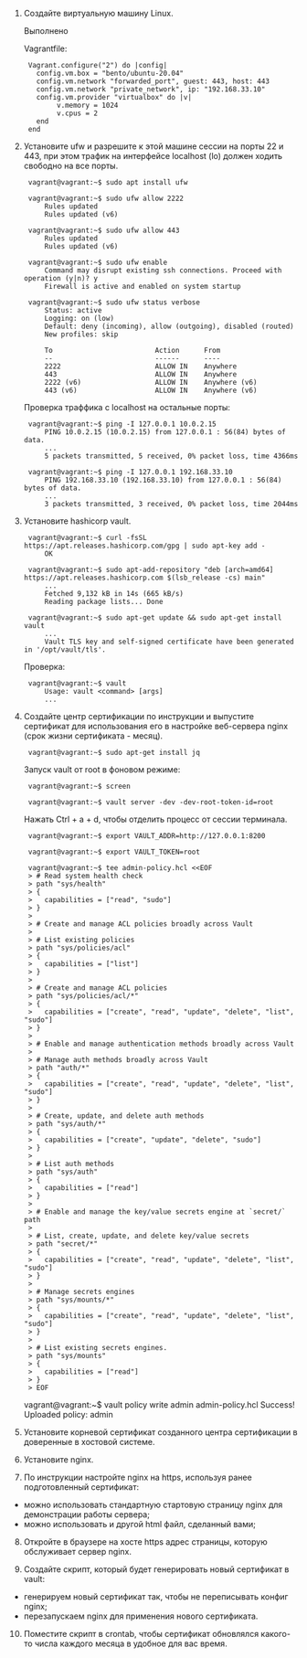 1. Создайте виртуальную машину Linux.

    Выполнено
    
    Vagrantfile:
    
        Vagrant.configure("2") do |config|
          config.vm.box = "bento/ubuntu-20.04"
          config.vm.network "forwarded_port", guest: 443, host: 443
          config.vm.network "private_network", ip: "192.168.33.10"
          config.vm.provider "virtualbox" do |v|
               v.memory = 1024
               v.cpus = 2
          end
        end


2. Установите ufw и разрешите к этой машине сессии на порты 22 и 443, при этом трафик на интерфейсе localhost (lo) должен ходить свободно на все порты.

        vagrant@vagrant:~$ sudo apt install ufw
        
        vagrant@vagrant:~$ sudo ufw allow 2222
            Rules updated
            Rules updated (v6)
            
        vagrant@vagrant:~$ sudo ufw allow 443
            Rules updated
            Rules updated (v6)
            
        vagrant@vagrant:~$ sudo ufw enable
            Command may disrupt existing ssh connections. Proceed with operation (y|n)? y
            Firewall is active and enabled on system startup
            
        vagrant@vagrant:~$ sudo ufw status verbose
            Status: active
            Logging: on (low)
            Default: deny (incoming), allow (outgoing), disabled (routed)
            New profiles: skip

            To                         Action      From
            --                         ------      ----
            2222                       ALLOW IN    Anywhere
            443                        ALLOW IN    Anywhere
            2222 (v6)                  ALLOW IN    Anywhere (v6)
            443 (v6)                   ALLOW IN    Anywhere (v6)
            
     Проверка траффика с localhost на остальные порты:
     
        vagrant@vagrant:~$ ping -I 127.0.0.1 10.0.2.15
            PING 10.0.2.15 (10.0.2.15) from 127.0.0.1 : 56(84) bytes of data.
            ...
            5 packets transmitted, 5 received, 0% packet loss, time 4366ms
        
        vagrant@vagrant:~$ ping -I 127.0.0.1 192.168.33.10
            PING 192.168.33.10 (192.168.33.10) from 127.0.0.1 : 56(84) bytes of data.
            ...
            3 packets transmitted, 3 received, 0% packet loss, time 2044ms

3. Установите hashicorp vault.

        vagrant@vagrant:~$ curl -fsSL https://apt.releases.hashicorp.com/gpg | sudo apt-key add -
            OK

        vagrant@vagrant:~$ sudo apt-add-repository "deb [arch=amd64] https://apt.releases.hashicorp.com $(lsb_release -cs) main"
            ...
            Fetched 9,132 kB in 14s (665 kB/s)
            Reading package lists... Done

        vagrant@vagrant:~$ sudo apt-get update && sudo apt-get install vault
            ...
            Vault TLS key and self-signed certificate have been generated in '/opt/vault/tls'.
            
     Проверка:
     
        vagrant@vagrant:~$ vault
            Usage: vault <command> [args]
            ...


4. Cоздайте центр сертификации по инструкции и выпустите сертификат для использования его в настройке веб-сервера nginx (срок жизни сертификата - месяц).

        vagrant@vagrant:~$ sudo apt-get install jq
        
    Запуск vault от root в фоновом режиме:
    
        vagrant@vagrant:~$ screen
        
        vagrant@vagrant:~$ vault server -dev -dev-root-token-id=root
        
    Нажать Ctrl + a + d, чтобы отделить процесс от сессии терминала.
        
        vagrant@vagrant:~$ export VAULT_ADDR=http://127.0.0.1:8200
        
        vagrant@vagrant:~$ export VAULT_TOKEN=root
        
        vagrant@vagrant:~$ tee admin-policy.hcl <<EOF
        > # Read system health check
        > path "sys/health"
        > {
        >   capabilities = ["read", "sudo"]
        > }
        >
        > # Create and manage ACL policies broadly across Vault
        >
        > # List existing policies
        > path "sys/policies/acl"
        > {
        >   capabilities = ["list"]
        > }
        >
        > # Create and manage ACL policies
        > path "sys/policies/acl/*"
        > {
        >   capabilities = ["create", "read", "update", "delete", "list", "sudo"]
        > }
        >
        > # Enable and manage authentication methods broadly across Vault
        >
        > # Manage auth methods broadly across Vault
        > path "auth/*"
        > {
        >   capabilities = ["create", "read", "update", "delete", "list", "sudo"]
        > }
        >
        > # Create, update, and delete auth methods
        > path "sys/auth/*"
        > {
        >   capabilities = ["create", "update", "delete", "sudo"]
        > }
        >
        > # List auth methods
        > path "sys/auth"
        > {
        >   capabilities = ["read"]
        > }
        >
        > # Enable and manage the key/value secrets engine at `secret/` path
        >
        > # List, create, update, and delete key/value secrets
        > path "secret/*"
        > {
        >   capabilities = ["create", "read", "update", "delete", "list", "sudo"]
        > }
        >
        > # Manage secrets engines
        > path "sys/mounts/*"
        > {
        >   capabilities = ["create", "read", "update", "delete", "list", "sudo"]
        > }
        >
        > # List existing secrets engines.
        > path "sys/mounts"
        > {
        >   capabilities = ["read"]
        > }
        > EOF

    vagrant@vagrant:~$ vault policy write admin admin-policy.hcl
        Success! Uploaded policy: admin

5. Установите корневой сертификат созданного центра сертификации в доверенные в хостовой системе.

    

6. Установите nginx.

    

7. По инструкции настройте nginx на https, используя ранее подготовленный сертификат:
  - можно использовать стандартную стартовую страницу nginx для демонстрации работы сервера;
  - можно использовать и другой html файл, сделанный вами;

    

8. Откройте в браузере на хосте https адрес страницы, которую обслуживает сервер nginx.

    

9. Создайте скрипт, который будет генерировать новый сертификат в vault:
  - генерируем новый сертификат так, чтобы не переписывать конфиг nginx;
  - перезапускаем nginx для применения нового сертификата.

    

10. Поместите скрипт в crontab, чтобы сертификат обновлялся какого-то числа каждого месяца в удобное для вас время.

    
